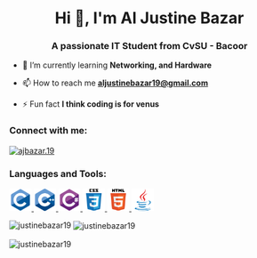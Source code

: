 <h1 align="center">Hi 👋, I'm Al Justine Bazar</h1>
<h3 align="center">A passionate IT Student from CvSU - Bacoor</h3>

- 🌱 I’m currently learning **Networking, and Hardware**

- 📫 How to reach me **aljustinebazar19@gmail.com**

- ⚡ Fun fact **I think coding is for venus**

<h3 align="left">Connect with me:</h3>
<p align="left">
<a href="https://fb.com/ajbazar.19" target="blank"><img align="center" src="https://raw.githubusercontent.com/rahuldkjain/github-profile-readme-generator/master/src/images/icons/Social/facebook.svg" alt="ajbazar.19" height="30" width="40" /></a>
</p>

<h3 align="left">Languages and Tools:</h3>
<p align="left"> <a href="https://www.cprogramming.com/" target="_blank" rel="noreferrer"> <img src="https://raw.githubusercontent.com/devicons/devicon/master/icons/c/c-original.svg" alt="c" width="40" height="40"/> </a> <a href="https://www.w3schools.com/cpp/" target="_blank" rel="noreferrer"> <img src="https://raw.githubusercontent.com/devicons/devicon/master/icons/cplusplus/cplusplus-original.svg" alt="cplusplus" width="40" height="40"/> </a> <a href="https://www.w3schools.com/cs/" target="_blank" rel="noreferrer"> <img src="https://raw.githubusercontent.com/devicons/devicon/master/icons/csharp/csharp-original.svg" alt="csharp" width="40" height="40"/> </a> <a href="https://www.w3schools.com/css/" target="_blank" rel="noreferrer"> <img src="https://raw.githubusercontent.com/devicons/devicon/master/icons/css3/css3-original-wordmark.svg" alt="css3" width="40" height="40"/> </a> <a href="https://www.w3.org/html/" target="_blank" rel="noreferrer"> <img src="https://raw.githubusercontent.com/devicons/devicon/master/icons/html5/html5-original-wordmark.svg" alt="html5" width="40" height="40"/> </a> <a href="https://www.java.com" target="_blank" rel="noreferrer"> <img src="https://raw.githubusercontent.com/devicons/devicon/master/icons/java/java-original.svg" alt="java" width="40" height="40"/> </a> </p>

<p><img align="left" src="https://github-readme-stats.vercel.app/api/top-langs?username=justinebazar19&show_icons=true&locale=en&layout=compact" alt="justinebazar19" /></p>

<p>&nbsp;<img align="center" src="https://github-readme-stats.vercel.app/api?username=justinebazar19&show_icons=true&locale=en" alt="justinebazar19" /></p>

<p><img align="center" src="https://github-readme-streak-stats.herokuapp.com/?user=justinebazar19&" alt="justinebazar19" /></p>
